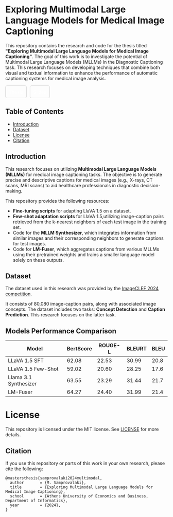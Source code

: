 # Exploring Multimodal Large Language Models for Medical Image Captioning

This repository contains the research and code for the thesis titled **"Exploring Multimodal Large Language Models for Medical Image Captioning"**. The goal of this work is to investigate the potential of Multimodal Large Language Models (MLLMs) in the Diagnostic Captioning task. This research focuses on developing techniques that combine both visual and textual information to enhance the performance of automatic captioning systems for medical image analysis.

<div style="display: flex; gap: 10px;">
  <div style="border: 1px solid #ccc; padding: 10px; border-radius: 5px; text-align: center;">
    <a href="http://nlp.cs.aueb.gr/theses.html#:~:text=MSc%20theses-,M.%20Samprovalaki,-%2C%20%22Exploring%20multimodal%20large" target="_blank" style="text-decoration: none; color: #FFFF;">Thesis</a>
  </div>
  <div style="border: 1px solid #ccc; padding: 10px; border-radius: 5px; text-align: center;color: #FFFF;">
        <a href="http://nlp.cs.aueb.gr/theses.html#:~:text=MSc%20theses-,M.%20Samprovalaki,-%2C%20%22Exploring%20multimodal%20large" target="_blank" style="text-decoration: none; color: #FFFF;">Slides</a>
  </div>
</div>




## Table of Contents

- [Introduction](#introduction)
- [Dataset](#dataset)
- [License](#license)
- [Citation](#citation)

## Introduction

This research focuses on utilizing **Multimodal Large Language Models (MLLMs)** for medical image captioning tasks. The objective is to generate precise and descriptive captions for medical images (e.g., X-rays, CT scans, MRI scans) to aid healthcare professionals in diagnostic decision-making.

This repository provides the following resources:

- **Fine-tuning scripts** for adapting LlaVA 1.5 on a dataset.
- **Few-shot adaptation scripts** for LlaVA 1.5,utilizing image-caption pairs retrieved from the k-nearest neighbors of each test image in the training set.
- Code for the **MLLM Synthesizer**, which integrates information from similar images and their corresponding neighbors to generate captions for test images.
- Code for **LM-Fuser**, which aggregates captions from various MLLMs using their pretrained weights and trains a smaller language model solely on these outputs.


## Dataset

The dataset used in this research was provided by the [ImageCLEF 2024 competition](https://www.imageclef.org/2024).

It consists of 80,080 image-caption pairs, along with associated image concepts.
The dataset includes two tasks: **Concept Detection** and **Caption Prediction**. This research focuses on the latter task.

## Models Performance Comparison

| Model                | BertScore | ROUGE-L | BLEURT | BLEU  |
|----------------------|-----------|---------|--------|-------|
| LLaVA 1.5 SFT        |   62.08   |   22.53 |  30.99 |  20.8 |
| LLaVA 1.5 Few-Shot   |   59.02   |   20.60 |  28.25 |  17.6 |
| Llama 3.1 Synthesizer|   63.55   |   23.29 |  31.44 |  21.7 |
| LM-Fuser             |   64.27   |   24.40 |  31.99 |  21.4 |


# License
This repository is licensed under the MIT license. See [LICENSE](LICENSE) for more details.

## Citation

If you use this repository or parts of this work in your own research, please cite the following:

```
@mastersthesis{samprovalaki2024multimodal,
  author       = {M. Samprovalaki},
  title        = {Exploring Multimodal Large Language Models for Medical Image Captioning},
  school       = {Athens University of Economics and Business, Department of Informatics},
  year         = {2024},
}
```
